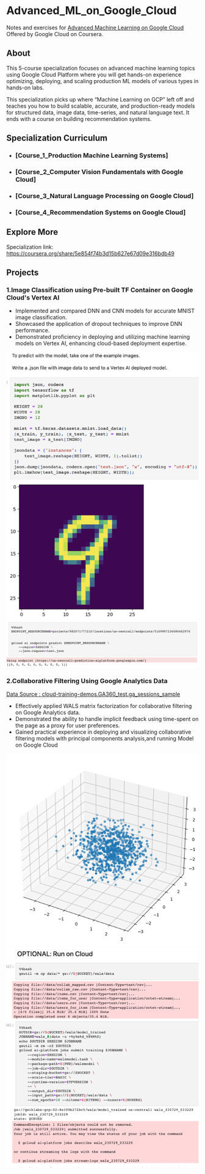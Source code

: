 # Advanced_ML_on_Google_Cloud
Notes and exercises for [Advanced Machine Learning on Google Cloud](https://www.coursera.org/specializations/advanced-machine-learning-tensorflow-gcp) Offered by Google Cloud  on Coursera.

## About
This 5-course specialization focuses on advanced machine learning topics using Google Cloud Platform where you will get hands-on experience optimizing, deploying, and scaling production ML models of various types in hands-on labs. 

This specialization picks up where “Machine Learning on GCP” left off and teaches you how to build scalable, accurate, and production-ready models for structured data, image data, time-series, and natural language text. It ends with a course on building recommendation systems.





## Specialization Curriculum
+ ### [Course_1_Production Machine Learning Systems]
+ ### [Course_2_Computer Vision Fundamentals with Google Cloud]
+ ### [Course_3_Natural Language Processing on Google Cloud]
+ ### [Course_4_Recommendation Systems on Google Cloud]


## Explore More
Specialization link: https://coursera.org/share/5e854f74b3d15b627e67d09e316bdb49


## Projects

### 1.Image Classification using Pre-built TF Container on Google Cloud's Vertex AI


+ Implemented and compared DNN and CNN models for accurate MNIST image classification.
+ Showcased the application of dropout techniques to improve DNN performance.
+ Demonstrated proficiency in deploying and utilizing machine learning models on Vertex AI, enhancing cloud-based deployment expertise.


![Inference|width=100px](https://github.com/ktchan33GBC/Advanced_ML_on_Google_Cloud/blob/main/Asset/pred_classifying%20Images_on_google_cloud.png )
![Result](https://github.com/ktchan33GBC/Advanced_ML_on_Google_Cloud/blob/main/Asset/pred_classifying%20Images_on_google_cloud2.png)








### 2.Collaborative Filtering Using Google Analytics Data

[Data Source : cloud-training-demos.GA360_test.ga_sessions_sample](https://console.cloud.google.com/bigquery?p=cloud-training-demos&d=GA360_test&t=ga_sessions_sample&page=table&_ga=2.226310938.1230602964.1691461399-1716876585.1690406598&_gac=1.222497257.1690724799.CjwKCAjwlJimBhAsEiwA1hrp5rVjzItB14kppB0EPevjwaM49eN__Qp-0PAaSTtUyNDNynse9ACipBoCgL0QAvD_BwE)

+ Effectively applied WALS matrix factorization for collaborative filtering on Google Analytics data.
+ Demonstrated the ability to handle implicit feedback using time-spent on the page as a proxy for user preferences.
+ Gained practical experience in deploying and visualizing collaborative filtering models with principal components analysis,and running Model on Google Cloud


![PCA Visualization](https://github.com/ktchan33GBC/Advanced_ML_on_Google_Cloud/blob/main/Asset/collaborative%20filtering_google_Analytics_visual_pca.png)
![Run On Cloud](https://github.com/ktchan33GBC/Advanced_ML_on_Google_Cloud/blob/main/Asset/collaborative%20filtering_google_analytics_run_on_cloud.png)